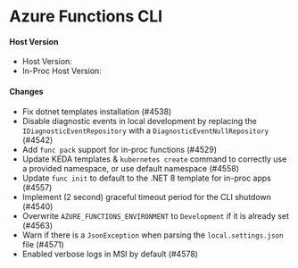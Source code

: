 # Azure Functions CLI <version>

#### Host Version

- Host Version: <version>
- In-Proc Host Version: <version>

#### Changes

- Fix dotnet templates installation (#4538)
- Disable diagnostic events in local development by replacing the `IDiagnosticEventRepository` with a `DiagnosticEventNullRepository` (#4542)
- Add `func pack` support for in-proc functions (#4529)
- Update KEDA templates & `kubernetes create` command to correctly use a provided namespace, or use default namespace (#4558)
- Update `func init` to default to the .NET 8 template for in-proc apps (#4557)
- Implement (2 second) graceful timeout period for the CLI shutdown (#4540)
- Overwrite `AZURE_FUNCTIONS_ENVIRONMENT` to `Development` if it is already set (#4563)
- Warn if there is a `JsonException` when parsing the `local.settings.json` file (#4571)
- Enabled verbose logs in MSI by default (#4578)
